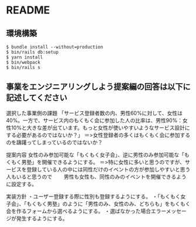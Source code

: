 # README

## 環境構築
```
$ bundle install --without=production
$ bin/rails db:setup
$ yarn install
$ bin/webpack
$ bin/rails s
```

## 事業をエンジニアリングしよう提案編の回答は以下に記述してください

選択した事業側の課題
「サービス登録者数の内、男性60%に対して、女性は40%。一方で、サービス内のもくもく会に参加した人の比率は、男性90%：女性10%と大きな差が出ています。もっと女性が使いやすいようなサービス設計にする必要があるのではないか？」
＝>女性登録者の多くはもくもく会に参加するのを躊躇ってしまっているのではないか？

提案内容
女性のみ参加可能な「もくもく女子会」、逆に男性のみ参加可能な「もくもく男塾」を開催できるようにする。
＝>特に女性に多いと思うのですが、サービスを登録している人の中には同性だけのイベントの方が参加しやすいと思う人もいると思うので
　　男性も女性も、同性のみのイベントを開催できるように設定する。


実装方針
・ユーザー登録する際に性別も登録するようにする。
・「もくもく女子会」、「もくもく男塾」のように「男性のみ、女性のみ、どちらも」をもくもく会を作るフォームから選べるようにする。
・選ばなかった場合エラーメッセージが発生するようにする。